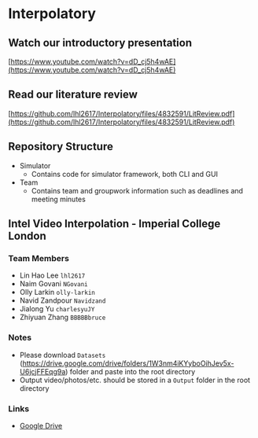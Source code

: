 # Interpolatory

## Watch our introductory presentation

[https://www.youtube.com/watch?v=dD_cj5h4wAE](https://www.youtube.com/watch?v=dD_cj5h4wAE)

## Read our literature review

[https://github.com/lhl2617/Interpolatory/files/4832591/LitReview.pdf](https://github.com/lhl2617/Interpolatory/files/4832591/LitReview.pdf)

## Repository Structure
- Simulator
    - Contains code for simulator framework, both CLI and GUI
- Team
    - Contains team and groupwork information such as deadlines and meeting minutes

## Intel Video Interpolation - Imperial College London

### Team Members
- Lin Hao Lee `lhl2617`
- Naim Govani `NGovani`
- Olly Larkin `olly-larkin`
- Navid Zandpour `Navidzand`
- Jialong Yu `charlesyuJY`
- Zhiyuan Zhang `BBBBBbruce`

### Notes
- Please download `Datasets` (https://drive.google.com/drive/folders/1W3nm4iKYyboOihJev5x-U6jcjFFEqg9a) folder and paste into the root directory
- Output video/photos/etc. should be stored in a `Output` folder in the root directory

### Links
- [Google Drive](https://drive.google.com/folderview?id=1W3nm4iKYyboOihJev5x-U6jcjFFEqg9a)

